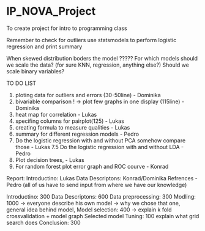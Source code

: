 # IP_NOVA_Project
To create project for intro to programming class

Remember to check for outliers
use statsmodels to perform logistic regression and print summary

When skewed distribution boders the model ?????
For which models should we scale the data? (for sure KNN, regression, anything else?)
Should we scale binary variables?

TO DO LIST
1. ploting data for outliers and errors (30-50line) - Dominika
2. bivariable comparison ! -> plot few graphs in one display (115line) - Dominika 
3. heat map for correlation - Lukas
4. specifing columns for pairplot(125) - Lukas
5. creating formula to measure qualities - Lukas
6. summary for different regression models - Pedro
7. Do the logistic regression with and without PCA  somehow compare those - Lukas
7.5 Do the logistic regression with and without LDA - Pedro
8. Plot decision trees, - Lukas
9. For random forest plot error graph and ROC courve - Konrad


Report:
Introductino: Lukas
Data Descriptons: Konrad/Dominika
Refrences - Pedro (all of us have to send input from where we have our knowledge)


Introductino: 300
Data Descriptons: 600
Data preprocessing: 300
Modling: 1000  -> everyone describe his own model -> why we chose that one, general idea behind model, 
Model selection: 400 -> explain k fold crossvalidation + model graph
Selected model Tuning: 100 explain what grid search does
Conclusion: 300

